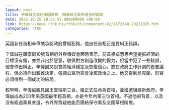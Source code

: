 ```yaml
---
layout: post
title: 辛偉誠正式任英國首相　稱會糾正政府過去的錯誤
date: 2022-10-25 18:55:57.000000000 +08:00
link: https://news.rthk.hk/rthk/ch/component/k2/1672648-20221025.htm
categories: rthk
---
```


英國新任首相辛偉誠承認政府曾經犯錯，他出任首相正是要糾正錯誤。

辛偉誠在唐寧街10號首相府外與傳媒會面時表示，前首相卓慧思希望提振經濟的目標沒有錯，亦並非出於惡意，敬佩對方創造改變的毅力，但當中犯了一些錯誤，他會作出糾正。辛偉誠又說會將經濟穩定及恢復信心，放在政府工作計劃的首要議程，但必須作出艱難決定，強調公眾所需會凌駕政治之上。他又提到烏克蘭，形容必須得到一個成功的結局。

較早時，辛偉誠覲見國王查理斯三世，獲正式任命為首相，並獲邀組建新政府。辛偉誠成為200年來英國最年輕首相，亦是今年內第三位首相。不過他的背景，以及沒有經過黨員普選，令外界質疑他能否團結保守黨及全國草根階層。
